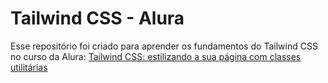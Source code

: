 # Tailwind CSS - Alura
Esse repositório foi criado para aprender os fundamentos do Tailwind CSS no curso da Alura: [Tailwind CSS: estilizando a sua página com classes utilitárias](https://cursos.alura.com.br/course/tailwind-css-estilizando-pagina-classes-utilitarias)
